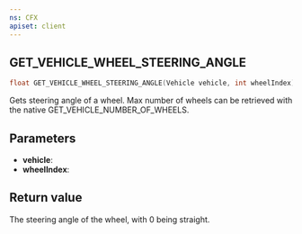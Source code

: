 ```yaml
---
ns: CFX
apiset: client
---
```

## GET_VEHICLE_WHEEL_STEERING_ANGLE

```c
float GET_VEHICLE_WHEEL_STEERING_ANGLE(Vehicle vehicle, int wheelIndex);
```

Gets steering angle of a wheel.
Max number of wheels can be retrieved with the native GET_VEHICLE_NUMBER_OF_WHEELS.

## Parameters
* **vehicle**:
* **wheelIndex**:

## Return value
The steering angle of the wheel, with 0 being straight.

